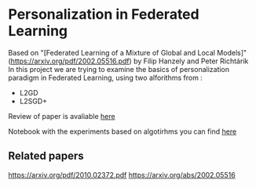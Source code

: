 # Personalization in Federated Learning

Based on "[Federated Learning of a Mixture of Global and Local Models]" (https://arxiv.org/pdf/2002.05516.pdf) by Filip Hanzely and Peter Richtárik
In this project we are trying to examine the basics of personalization paradigm in Federated Learning, using two alforithms from :

* L2GD
* L2SGD+

Review of paper is avaliable [here](https://github.com/Get-My-Money/OMML-Project/blob/main/Paper_Overview_analysis.pdf)

Notebook with the experiments based on algotirhms you can find [here](https://github.com/Get-My-Money/OMML-Project/blob/main/project.ipynb)


## Related papers
https://arxiv.org/pdf/2010.02372.pdf
https://arxiv.org/abs/2002.05516



